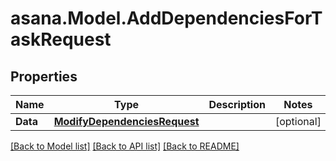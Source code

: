 
# asana.Model.AddDependenciesForTaskRequest

## Properties

Name | Type | Description | Notes
------------ | ------------- | ------------- | -------------
**Data** | [**ModifyDependenciesRequest**](ModifyDependenciesRequest.md) |  | [optional] 

[[Back to Model list]](../README.md#documentation-for-models)
[[Back to API list]](../README.md#documentation-for-api-endpoints)
[[Back to README]](../README.md)

